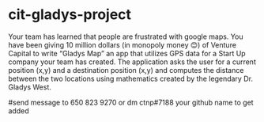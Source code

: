 # cit-gladys-project
Your team has learned that people are frustrated with google maps.  You have been giving 10 million dollars (in monopoly money 😊) of Venture Capital to write “Gladys Map” an app that utilizes GPS data for a Start Up company your team has created.  The application asks the user for a current position (x,y) and a destination position (x,y) and computes the distance between the two locations using mathematics created by the legendary Dr. Gladys West.

#send message to 650 823 9270 or dm ctnp#7188 your github name to get added
